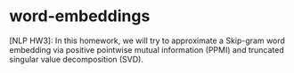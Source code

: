 # word-embeddings
[NLP HW3]: In this homework, we will try to approximate a Skip-gram word embedding via positive pointwise mutual information (PPMI) and truncated singular value decomposition (SVD).
